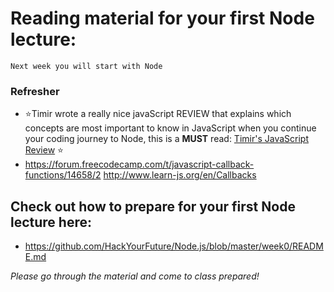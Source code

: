 # Reading material for your first Node lecture:

```
Next week you will start with Node
```

### Refresher
- :star:Timir wrote a really nice javaScript REVIEW that explains which concepts are most important to know in JavaScript when you continue your coding journey to Node, this is a __MUST__ read: [Timir's JavaScript Review](fundamentals/javascript_review.md) :star:
- https://forum.freecodecamp.com/t/javascript-callback-functions/14658/2
http://www.learn-js.org/en/Callbacks

## Check out how to prepare for your first Node lecture here:

- https://github.com/HackYourFuture/Node.js/blob/master/week0/README.md

_Please go through the material and come to class prepared!_





